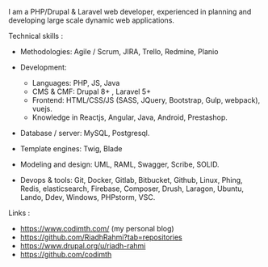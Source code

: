 I am a PHP/Drupal & Laravel web developer, experienced in planning and developing large scale dynamic web applications.

Technical skills :

  - Methodologies: Agile / Scrum, JIRA, Trello, Redmine, Planio

  - Development:
      - Languages: PHP, JS, Java
      - CMS & CMF: Drupal 8+ , Laravel 5+
      - Frontend: HTML/CSS/JS (SASS, JQuery, Bootstrap, Gulp, webpack), vuejs.
      - Knowledge in Reactjs, Angular, Java, Android, Prestashop.
  - Database / server: MySQL, Postgresql.
  - Template engines: Twig, Blade
  - Modeling and design: UML, RAML, Swagger, Scribe, SOLID.
  - Devops & tools: Git, Docker, Gitlab, Bitbucket, Github, Linux, Phing, Redis,
     elasticsearch, Firebase, Composer, Drush, Laragon, Ubuntu, Lando, Ddev, Windows, PHPstorm, VSC.

Links :
- https://www.codimth.com/ (my personal blog)
- https://github.com/RiadhRahmi?tab=repositories
- https://www.drupal.org/u/riadh-rahmi
- https://github.com/codimth

